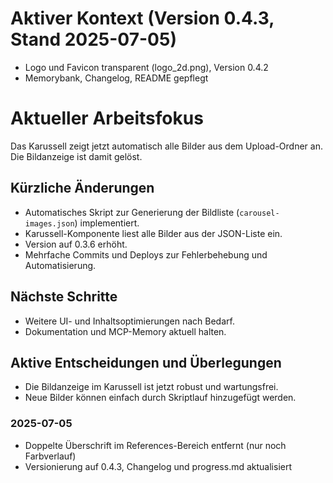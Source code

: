 # Aktiver Kontext (Version 0.4.3, Stand 2025-07-05)
- Logo und Favicon transparent (logo_2d.png), Version 0.4.2
- Memorybank, Changelog, README gepflegt

# Aktueller Arbeitsfokus
Das Karussell zeigt jetzt automatisch alle Bilder aus dem Upload-Ordner an. Die Bildanzeige ist damit gelöst.

## Kürzliche Änderungen
- Automatisches Skript zur Generierung der Bildliste (`carousel-images.json`) implementiert.
- Karussell-Komponente liest alle Bilder aus der JSON-Liste ein.
- Version auf 0.3.6 erhöht.
- Mehrfache Commits und Deploys zur Fehlerbehebung und Automatisierung.

## Nächste Schritte
- Weitere UI- und Inhaltsoptimierungen nach Bedarf.
- Dokumentation und MCP-Memory aktuell halten.

## Aktive Entscheidungen und Überlegungen
- Die Bildanzeige im Karussell ist jetzt robust und wartungsfrei.
- Neue Bilder können einfach durch Skriptlauf hinzugefügt werden.

### 2025-07-05
- Doppelte Überschrift im References-Bereich entfernt (nur noch Farbverlauf)
- Versionierung auf 0.4.3, Changelog und progress.md aktualisiert
